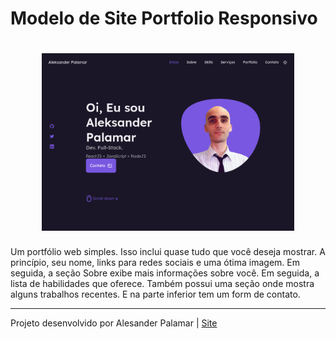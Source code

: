 # Modelo de Site Portfolio Responsivo

<h1 align="center">
  <img alt="Portfolio" title="Portfolio" src=".github/website.png" width="80%" />
</h1>

Um portfólio web simples. Isso inclui quase tudo que você deseja mostrar. A princípio, seu nome, links para redes sociais e uma ótima imagem. Em seguida, a seção Sobre exibe mais informações sobre você. Em seguida, a lista de habilidades que oferece. Também possui uma seção onde mostra alguns trabalhos recentes. E na parte inferior tem um form de contato.

---
Projeto desenvolvido por Alesander Palamar | [Site](https://palamarsolutionit.com.br/)
